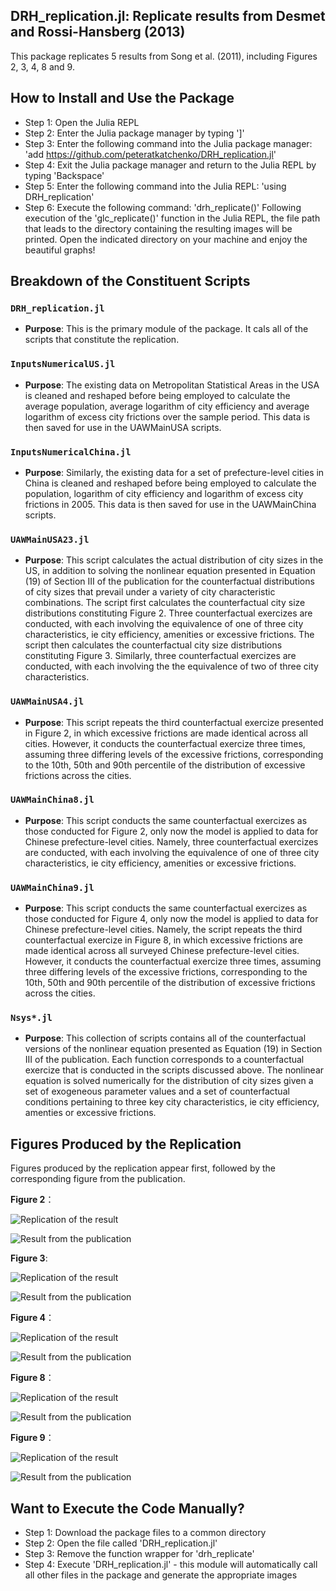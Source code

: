 ## DRH_replication.jl: Replicate results from Desmet and Rossi-Hansberg (2013)
This package replicates 5 results from Song et al. (2011), including Figures 2, 3, 4, 8 and 9. 

## How to Install and Use the Package 
- Step 1: Open the Julia REPL
- Step 2: Enter the Julia package manager by typing ']'
- Step 3: Enter the following command into the Julia package manager: 
    'add https://github.com/peteratkatchenko/DRH_replication.jl'
- Step 4: Exit the Julia package manager and return to the Julia REPL by typing 'Backspace'
- Step 5: Enter the following command into the Julia REPL:
    'using DRH_replication'
- Step 6: Execute the following command:
    'drh_replicate()'
Following execution of the 'glc_replicate()' function in the Julia REPL, the file path that leads to the directory containing the resulting images will be printed. Open the indicated directory on your machine and enjoy the beautiful graphs! 

## Breakdown of the Constituent Scripts

### `DRH_replication.jl`
- **Purpose**: This is the primary module of the package. It cals all of the scripts that constitute the replication.

### `InputsNumericalUS.jl`
- **Purpose**: The existing data on Metropolitan Statistical Areas in the USA is cleaned and reshaped before being employed to calculate the average population, average logarithm of city efficiency and average logarithm of excess city frictions over the sample period. This data is then saved for use in the UAWMainUSA scripts. 

### `InputsNumericalChina.jl`
- **Purpose**: Similarly, the existing data for a set of prefecture-level cities in China is cleaned and reshaped before being employed to calculate the population, logarithm of city efficiency and logarithm of excess city frictions in 2005. This data is then saved for use in the UAWMainChina scripts.

### `UAWMainUSA23.jl`
- **Purpose**: This script calculates the actual distribution of city sizes in the US, in addition to solving the nonlinear equation presented in Equation (19) of Section III of the publication for the counterfactual distributions of city sizes that prevail under a variety of city characteristic combinations. The script first calculates the counterfactual city size distributions constituting Figure 2. Three counterfactual exercizes are conducted, with each involving the equivalence of one of three city characteristics, ie city efficiency, amenities or excessive frictions. The script then calculates the counterfactual city size distributions constituting Figure 3. Similarly, three counterfactual exercizes are conducted, with each involving the the equivalence of two of three city characteristics. 

### `UAWMainUSA4.jl`
- **Purpose**: This script repeats the third counterfactual exercize presented in Figure 2, in which excessive frictions are made identical across all cities. However, it conducts the counterfactual exercize three times, assuming three differing levels of the excessive frictions, corresponding to the 10th, 50th and 90th percentile of the distribution of excessive frictions across the cities.

### `UAWMainChina8.jl`
- **Purpose**: This script conducts the same counterfactual exercizes as those conducted for Figure 2, only now the model is applied to data for Chinese prefecture-level cities. Namely, three counterfactual exercizes are conducted, with each involving the equivalence of one of three city characteristics, ie city efficiency, amenities or excessive frictions. 

### `UAWMainChina9.jl`
- **Purpose**: This script conducts the same counterfactual exercizes as those conducted for Figure 4, only now the model is applied to data for Chinese prefecture-level cities. Namely, the script repeats the third counterfactual exercize in Figure 8, in which excessive frictions are made identical across all surveyed Chinese prefecture-level cities. However, it conducts the counterfactual exercize three times, assuming three differing levels of the excessive frictions, corresponding to the 10th, 50th and 90th percentile of the distribution of excessive frictions across the cities. 

### `Nsys*.jl`
- **Purpose**: This collection of scripts contains all of the counterfactual versions of the nonlinear equation presented as Equation (19) in Section III of the publication. Each function corresponds to a counterfactual exercize that is conducted in the scripts discussed above. The nonlinear equation is solved numerically for the distribution of city sizes given a set of exogeneous parameter values and a set of counterfactual conditions pertaining to three key city characteristics, ie city efficiency, amenties or excessive frictions.


## Figures Produced by the Replication

Figures produced by the replication appear first, followed by the corresponding figure from the publication.

**Figure 2**：

![Replication of the result](assets/img/figure_2.png "Replication")


![Result from the publication](assets/img/figure_2_pub.PNG "Publication")

**Figure 3**: 

![Replication of the result](assets/img/figure_3.png "Replication")


![Result from the publication](assets/img/figure_3_pub.PNG "Publication")

**Figure 4**：

![Replication of the result](assets/img/figure_4.png "Replication")


![Result from the publication](assets/img/figure_4_pub.PNG "Publication")

**Figure 8**：

![Replication of the result](assets/img/figure_8.png "Replication")


![Result from the publication](assets/img/figure_8_pub.PNG "Publication")

**Figure 9**：

![Replication of the result](assets/img/figure_9.png "Replication")


![Result from the publication](assets/img/figure_9_pub.PNG "Publication")


## Want to Execute the Code Manually?
- Step 1: Download the package files to a common directory 
- Step 2: Open the file called 'DRH_replication.jl'
- Step 3: Remove the function wrapper for 'drh_replicate'
- Step 4: Execute 'DRH_replication.jl' - this module will automatically call all other files in the package and generate the appropriate images